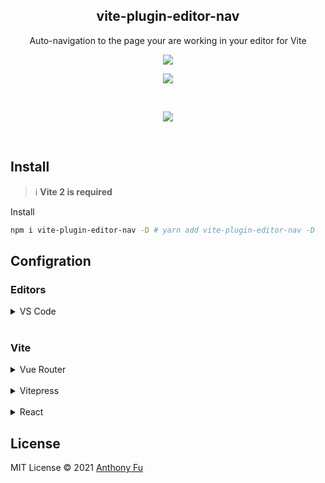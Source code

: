 <h2 align='center'>vite-plugin-editor-nav</h2>

<p align='center'>Auto-navigation to the page your are working in your editor for Vite</p>

<p align='center'>
<a href='https://www.npmjs.com/package/vite-plugin-editor-nav'>
<img src='https://img.shields.io/npm/v/vite-plugin-editor-nav?color=222'>
</a>
</p>

<p align='center'>
<img src='./screenshots/demo.gif'>
</p>

<br>

<p align="center">
  <a href="https://cdn.jsdelivr.net/gh/antfu/static/sponsors.svg">
    <img src='https://cdn.jsdelivr.net/gh/antfu/static/sponsors.svg'/>
  </a>
</p>

<br>

## Install

> ℹ️ **Vite 2 is required**

Install

```bash
npm i vite-plugin-editor-nav -D # yarn add vite-plugin-editor-nav -D
```

## Configration

### Editors

<details>
<summary>VS Code</summary>
<br>

Install [VSCode as FS](https://marketplace.visualstudio.com/items?itemName=antfu.as-fs) extension and add this to your `.vscode/settings.json`

```jsonc
// .vscode/settings.json
{
  "as-fs.enabled": true
}
```

See more details on [the readme page](https://github.com/antfu/vscode-as-fs).

</details>
<br>

### Vite

<details>
<summary>Vue Router</summary>
<br>

Recommend to use [vite-plugin-voie](https://github.com/brattonross/vite-plugin-voie) for file-based routing.

```js
// vite.config.js
import Vue from '@vitejs/plugin-vue'
import EditorNav from 'vite-plugin-editor-nav'

export default {
  plugins: [
    Vue(),
    EditorNav({
      preset: 'vue-router',
      routeBase: 'src/pages', // related to your Vite root,
    })
  ]
}
```

</details>
<br>

<details>
<summary>Vitepress</summary>
<br>

Vitepress uses a custom router and has `@vite/plugin-vue` already embedded. All you need is

```js
// vite.config.js
import EditorNav from 'vite-plugin-editor-nav'

export default {
  plugins: [
    EditorNav({
      preset: 'vitepress',
    })
  ]
}
```

</details>

<br>
<details>
<summary>React</summary>
<br>
Not supported yet, PR welcome!

</details>

## License

MIT License © 2021 [Anthony Fu](https://github.com/antfu)
